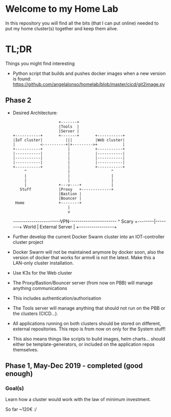 # Welcome to my Home Lab
In this repository you will find all the bits (that I can put online) needed to put my home cluster(s) together and keep them alive.

# TL;DR
Things you might find interesting
- Python script that builds and pushes docker images when a new version is found: https://github.com/angelalonso/homelab/blob/master/cicd/git2image.py

## Phase 2
- Desired Architecture:

                          +-------+
                          |Tools  |
                          |Server |
      +-----------+       +-------+       +-----------+
      |IoT cluster|          |||          |Web cluster|
      |           <----------+|+--------->+           |
      +-----------+           |           +-----------+
      |-----------|           |           |-----------|
      |-----------|           |           |-----------|
      |-----------|           |           |-----------|
      +-----------+           |           +-----------+
           ^                  |                  ^
           |                  |                  |
           |                  |                  |
           |              +---v----+             |
         Stuff            |Proxy   +-------------+
                          |Bastion |
                          |Bouncer |
       Home               +--------+
                              |
                              v
     -----------------------VPN-----------------------
                              ^
       Scary         +--------|--------+
       World         | External Server |
                     +-----------------+



- Further develop the current Docker Swarm cluster into an IOT-controller cluster project
 - Docker Swarm will not be maintained anymore by docker soon, also the version of docker that works for armv6 is not the latest. Make this a LAN-only cluster installation.
- Use K3s for the Web cluster
- The Proxy/Bastion/Bouncer server (from now on PBB) will manage anything communications
 - This includes authentication/authorisation
- The Tools server will manage anything that should not run on the PBB or the clusters (CICD...).
- All applications running on both clusters should be stored on different, external repositories. This repo is from now on only for the System stuff!
 - This also means things like scripts to build images, helm charts... should either be template-generators, or included on the application repos themselves.







## Phase 1, May-Dec 2019 - completed (good enough)
### Goal(s)
Learn how a cluster would work with the law of minimum investment.  
  
So far ~120€ :/

